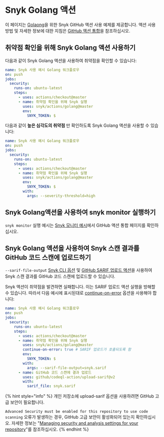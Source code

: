 # Snyk Golang 액션

이 페이지는 [Golaong](https://github.com/snyk/actions/tree/master/golang)을 위한 Snyk GitHub 액션 사용 예제를 제공합니다. 액션 사용 방법 및 자세한 정보에 대한 지침은 [GitHub 액션 통합](https://docs.snyk.io/integrations/ci-cd-integrations/github-actions-integration)을 참조하십시오.

## 취약점 확인을 위해 Snyk Golang 액션 사용하기

다음과 같이 Snyk Golang 액션을 사용하여 취약점을 확인할 수 있습니다:

```yaml
name: Snyk 사용 예시 Golang 워크플로우
on: push
jobs:
  security:
    runs-on: ubuntu-latest
    steps:
      - uses: actions/checkout@master
      - name: 취약점 확인을 위해 Snyk 실행
        uses: snyk/actions/golang@master
        env:
          SNYK_TOKEN: $
```

다음과 같이 **높은 심각도의 취약점** 만 확인하도록 Snyk Golang 액션을 사용할 수 있습니다:

```yaml
name: Snyk 사용 예시 Golang 워크플로우
on: push
jobs:
  security:
    runs-on: ubuntu-latest
    steps:
      - uses: actions/checkout@master
      - name: 취약점 확인을 위해 Snyk 실행
        uses: snyk/actions/golang@master
        env:
          SNYK_TOKEN: $
        with:
          args: --severity-threshold=high
```

## Snyk Golang액션을 사용하여 snyk monitor 실행하기

`snyk monitor` 실행 예시는 [Snyk 모니터 예시](https://docs.snyk.io/integrations/ci-cd-integrations/github-actions-integration#snyk-monitor-example)에서 GitHub 액션 통합 페이지를 확인하십시오.

## Snyk Golang 액션을 사용하여 Snyk 스캔 결과를 GitHub 코드 스캔에 업로드하기

`--sarif-file-output` [Snyk CLI 옵션](https://docs.snyk.io/snyk-cli/cli-reference) 및 [GitHub SARIF 업로드 액션](https://docs.github.com/en/code-security/secure-coding/uploading-a-sarif-file-to-github)을 사용하여 Snyk 스캔 결과를 GitHub 코드 스캔에 업로드할 수 있습니다.

Snyk 액션이 취약점을 발견하면 실패합니다. 이는 SARIF 업로드 액션 실행을 방해할 수 있습니다. 따라서 다음 예시에 표시된대로 [continue-on-error](https://docs.github.com/en/actions/reference/workflow-syntax-for-github-actions#jobsjob_idstepscontinue-on-error) 옵션을 사용해야 합니다:

```yaml
name: Snyk 사용 예시 Golang 워크플로우
on: push
jobs:
  security:
    runs-on: ubuntu-latest
    steps:
      - uses: actions/checkout@master
      - name: 취약점 확인을 위해 Snyk 실행
        uses: snyk/actions/golang@master
        continue-on-error: true # SARIF 업로드가 호출되도록 함
        env:
          SNYK_TOKEN: $
        with:
          args: --sarif-file-output=snyk.sarif
      - name: GitHub 코드 스캔에 결과 업로드
        uses: github/codeql-action/upload-sarif@v2
        with:
          sarif_file: snyk.sarif
```

{% hint style="info" %}
개인 저장소에 upload-sarif 옵션을 사용하려면 GitHub 고급 보안이 필요합니다.

`Advanced Security must be enabled for this repository to use code scanning` 오류가 발생하는 경우, GitHub 고급 보안이 활성화되어 있는지 확인하십시오. 자세한 정보는 "[Managing security and analysis settings for your repository](https://docs.github.com/en/repositories/managing-your-repositorys-settings-and-features/enabling-features-for-your-repository/managing-security-and-analysis-settings-for-your-repository)"를 참조하십시오.
{% endhint %}
